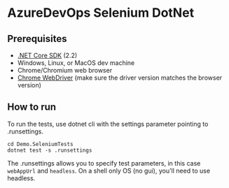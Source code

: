# AzureDevOps Selenium DotNet
## Prerequisites
* [.NET Core SDK](https://dotnet.microsoft.com/download/dotnet-core) (2.2)
* Windows, Linux, or MacOS dev machine
* Chrome/Chromium web browser
* [Chrome WebDriver](https://chromedriver.chromium.org/downloads) (make sure the driver version matches the browser version)

## How to run
To run the tests, use dotnet cli with the settings parameter pointing to .runsettings.
```
cd Demo.SeleniumTests
dotnet test -s .runsettings
```

The .runsettings allows you to specify test parameters, in this case `webAppUrl` and `headless`.
On a shell only OS (no gui), you'll need to use headless.
